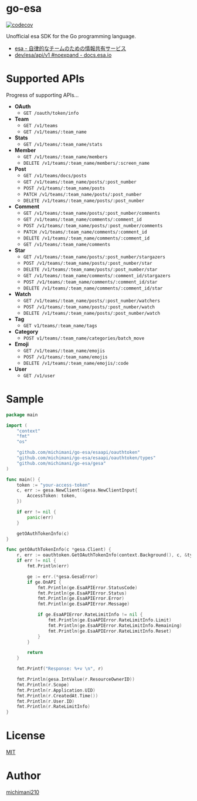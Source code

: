 go-esa
===

[![codecov](https://codecov.io/gh/michimani/go-esa/branch/main/graph/badge.svg?token=JL9T8F4GBX)](https://codecov.io/gh/michimani/go-esa)  

Unofficial esa SDK for the Go programming language.

- [esa - 自律的なチームのための情報共有サービス](https://esa.io/)
- [dev/esa/api/v1 #noexpand - docs.esa.io](https://docs.esa.io/posts/102)

# Supported APIs

Progress of supporting APIs...

- **OAuth**
  - `GET /oauth/token/info`
- **Team**
  - `GET /v1/teams`
  - `GET /v1/teams/:team_name`
- **Stats**
  - `GET /v1/teams/:team_name/stats`
- **Member**
  - `GET /v1/teams/:team_name/members`
  - `DELETE /v1/teams/:team_name/members/:screen_name`
- **Post**
  - `GET /v1/teams/docs/posts`
  - `GET /v1/teams/:team_name/posts/:post_number`
  - `POST /v1/teams/:team_name/posts`
  - `PATCH /v1/teams/:team_name/posts/:post_number`
  - `DELETE /v1/teams/:team_name/posts/:post_number`
- **Comment**
  - `GET /v1/teams/:team_name/posts/:post_number/comments`
  - `GET /v1/teams/:team_name/comments/:comment_id`
  - `POST /v1/teams/:team_name/posts/:post_number/comments`
  - `PATCH /v1/teams/:team_name/comments/:comment_id`
  - `DELETE /v1/teams/:team_name/comments/:comment_id`
  - `GET /v1/teams/:team_name/comments`
- **Star**
  - `GET /v1/teams/:team_name/posts/:post_number/stargazers`
  - `POST /v1/teams/:team_name/posts/:post_number/star`
  - `DELETE /v1/teams/:team_name/posts/:post_number/star`
  - `GET /v1/teams/:team_name/comments/:comment_id/stargazers`
  - `POST /v1/teams/:team_name/comments/:comment_id/star`
  - `DELETE /v1/teams/:team_name/comments/:comment_id/star`
- **Watch**
  - `GET /v1/teams/:team_name/posts/:post_number/watchers`
  - `POST /v1/teams/:team_name/posts/:post_number/watch`
  - `DELETE /v1/teams/:team_name/posts/:post_number/watch`
- **Tag**
  - `GET v1/teams/:team_name/tags`
- **Category**
  - `POST v1/teams/:team_name/categories/batch_move`
- **Emoji**
  - `GET /v1/teams/:team_name/emojis`
  - `POST /v1/teams/:team_name/emojis`
  - `DELETE /v1/teams/:team_name/emojis/:code`
- **User**
  - `GET /v1/user`

# Sample

```go
package main

import (
	"context"
	"fmt"
	"os"

	"github.com/michimani/go-esa/esaapi/oauthtoken"
	"github.com/michimani/go-esa/esaapi/oauthtoken/types"
	"github.com/michimani/go-esa/gesa"
)

func main() {
	token := "your-access-token"
	c, err := gesa.NewClient(&gesa.NewClientInput{
		AccessToken: token,
	})

	if err != nil {
		panic(err)
	}

	getOAuthTokenInfo(c)
}

func getOAuthTokenInfo(c *gesa.Client) {
	r, err := oauthtoken.GetOAuthTokenInfo(context.Background(), c, &types.GetOAuthTokenInfoInput{})
	if err != nil {
		fmt.Println(err)

		ge := err.(*gesa.GesaError)
		if ge.OnAPI {
			fmt.Println(ge.EsaAPIError.StatusCode)
			fmt.Println(ge.EsaAPIError.Status)
			fmt.Println(ge.EsaAPIError.Error)
			fmt.Println(ge.EsaAPIError.Message)

			if ge.EsaAPIError.RateLimitInfo != nil {
				fmt.Println(ge.EsaAPIError.RateLimitInfo.Limit)
				fmt.Println(ge.EsaAPIError.RateLimitInfo.Remaining)
				fmt.Println(ge.EsaAPIError.RateLimitInfo.Reset)
			}
		}

		return
	}

	fmt.Printf("Response: %+v \n", r)

	fmt.Println(gesa.IntValue(r.ResourceOwnerID))
	fmt.Println(r.Scope)
	fmt.Println(r.Application.UID)
	fmt.Println(r.CreatedAt.Time())
	fmt.Println(r.User.ID)
	fmt.Println(r.RateLimitInfo)
}
```

# License

[MIT](https://github.com/michimani/go-esa/blob/main/LICENSE)

# Author

[michimani210](https://twitter.com/michimani210)

